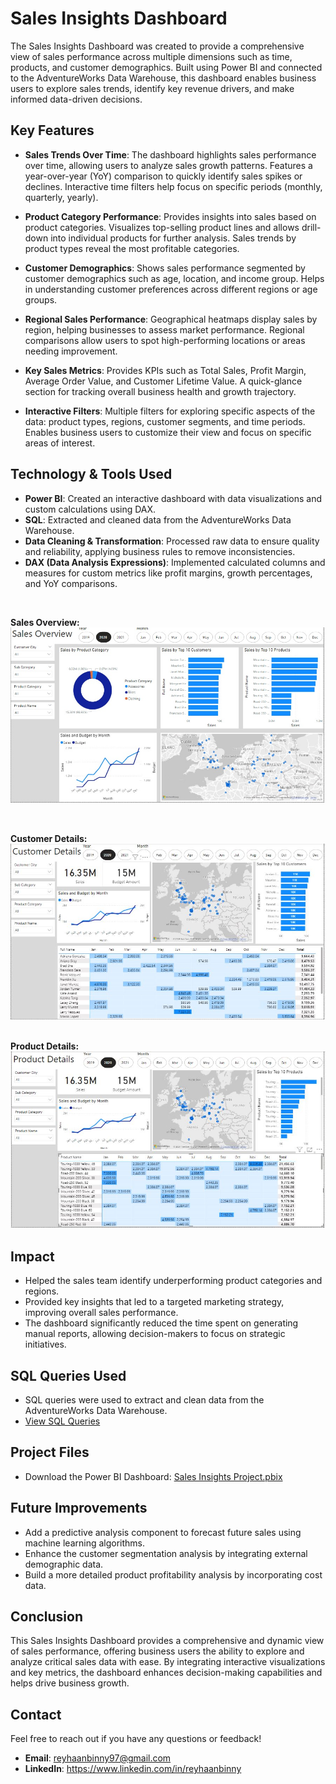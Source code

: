 # Sales Insights Dashboard

The Sales Insights Dashboard was created to provide a comprehensive view of sales performance across multiple dimensions such as time, products, and customer demographics. Built using Power BI and connected to the AdventureWorks Data Warehouse, this dashboard enables business users to explore sales trends, identify key revenue drivers, and make informed data-driven decisions.

## Key Features

- **Sales Trends Over Time**:
The dashboard highlights sales performance over time, allowing users to analyze sales growth patterns.
Features a year-over-year (YoY) comparison to quickly identify sales spikes or declines.
Interactive time filters help focus on specific periods (monthly, quarterly, yearly).

- **Product Category Performance**:
Provides insights into sales based on product categories.
Visualizes top-selling product lines and allows drill-down into individual products for further analysis.
Sales trends by product types reveal the most profitable categories.

- **Customer Demographics**:
Shows sales performance segmented by customer demographics such as age, location, and income group.
Helps in understanding customer preferences across different regions or age groups.

- **Regional Sales Performance**:
Geographical heatmaps display sales by region, helping businesses to assess market performance.
Regional comparisons allow users to spot high-performing locations or areas needing improvement.

- **Key Sales Metrics**:
Provides KPIs such as Total Sales, Profit Margin, Average Order Value, and Customer Lifetime Value.
A quick-glance section for tracking overall business health and growth trajectory.

- **Interactive Filters**:
Multiple filters for exploring specific aspects of the data: product types, regions, customer segments, and time periods.
Enables business users to customize their view and focus on specific areas of interest.

## Technology & Tools Used

- **Power BI**: Created an interactive dashboard with data visualizations and custom calculations using DAX.
- **SQL**: Extracted and cleaned data from the AdventureWorks Data Warehouse.
- **Data Cleaning & Transformation**: Processed raw data to ensure quality and reliability, applying business rules to remove inconsistencies.
- **DAX (Data Analysis Expressions)**: Implemented calculated columns and measures for custom metrics like profit margins, growth percentages, and YoY comparisons.
<br>

**Sales Overview:**
![Dashboard Screenshot](./images/SalesOverview.jpg)

<br>

**Customer Details:**
![Dashboard Screenshot](./images/CustomerDetails.jpg)

<br>**Product Details:**
![Dashboard Screenshot](./images/ProductDetails.jpg)

## Impact
- Helped the sales team identify underperforming product categories and regions.
- Provided key insights that led to a targeted marketing strategy, improving overall sales performance.
- The dashboard significantly reduced the time spent on generating manual reports, allowing decision-makers to focus on strategic initiatives.

## SQL Queries Used
- SQL queries were used to extract and clean data from the AdventureWorks Data Warehouse.
- [View SQL Queries](./sql/)

## Project Files
- Download the Power BI Dashboard: [Sales Insights Project.pbix](./files/Sales_Insights_project.pbix)

## Future Improvements
- Add a predictive analysis component to forecast future sales using machine learning algorithms.
- Enhance the customer segmentation analysis by integrating external demographic data.
- Build a more detailed product profitability analysis by incorporating cost data.

## Conclusion
This Sales Insights Dashboard provides a comprehensive and dynamic view of sales performance, offering business users the ability to explore and analyze critical sales data with ease. By integrating interactive visualizations and key metrics, the dashboard enhances decision-making capabilities and helps drive business growth.

## Contact
Feel free to reach out if you have any questions or feedback!
- **Email**: reyhaanbinny97@gmail.com
- **LinkedIn**: https://www.linkedin.com/in/reyhaanbinny


